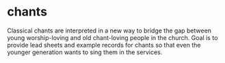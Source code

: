 chants
======

Classical chants are interpreted in a new way to bridge the gap between young worship-loving and old chant-loving people in the church. Goal is to provide lead sheets and example records for chants so that even the younger generation wants to sing them in the services.